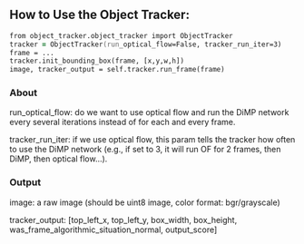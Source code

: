 ## How to Use the Object Tracker:
```zsh
from object_tracker.object_tracker import ObjectTracker
tracker = ObjectTracker(run_optical_flow=False, tracker_run_iter=3)
frame = ... 
tracker.init_bounding_box(frame, [x,y,w,h])
image, tracker_output = self.tracker.run_frame(frame)
```
### About
run_optical_flow: do we want to use optical flow and run the DiMP network every several iterations instead of for each and every frame. 

tracker_run_iter: if we use optical flow, this param tells the tracker how often to use the DiMP network (e.g., if set to 3, it will run OF for 2 frames, then DiMP, then optical flow...).

### Output
image: a raw image (should be uint8 image, color format: bgr/grayscale) 

tracker_output: [top_left_x, top_left_y, box_width, box_height, was_frame_algorithmic_situation_normal, output_score]